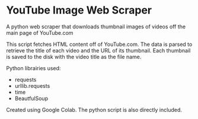 # YouTube Image Web Scraper

A python web scraper that downloads thumbnail images of videos off the main page of YouTube.com

This script fetches HTML content off of YouTube.com.
The data is parsed to retrieve the title of each video and the URL of its thumbnail.
Each thumbnail is saved to the disk with the video title as the file name.

Python librairies used:
- requests
- urllib.requests
- time
- BeautfulSoup


Created using Google Colab.
The python script is also directly included.
